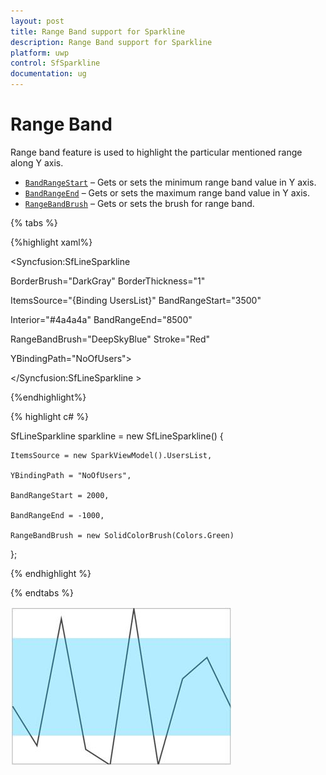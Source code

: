 ```yaml
---
layout: post
title: Range Band support for Sparkline
description: Range Band support for Sparkline
platform: uwp
control: SfSparkline
documentation: ug
---
```


# Range Band

Range band feature is used to highlight the particular mentioned range along Y axis.

* [`BandRangeStart`](https://help.syncfusion.com/cr/uwp/Syncfusion.UI.Xaml.Charts.SparklineBase.html#Syncfusion_UI_Xaml_Charts_SparklineBase_BandRangeStart) – Gets or sets the minimum range band value in Y axis.
* [`BandRangeEnd`](https://help.syncfusion.com/cr/uwp/Syncfusion.UI.Xaml.Charts.SparklineBase.html#Syncfusion_UI_Xaml_Charts_SparklineBase_BandRangeEnd) – Gets or sets the maximum range band value in Y axis.
* [`RangeBandBrush`](https://help.syncfusion.com/cr/uwp/Syncfusion.UI.Xaml.Charts.SparklineBase.html#Syncfusion_UI_Xaml_Charts_SparklineBase_RangeBandBrush) – Gets or sets the brush for range band.

{% tabs %}

{%highlight xaml%}

<Syncfusion:SfLineSparkline

BorderBrush="DarkGray" BorderThickness="1" 

ItemsSource="{Binding UsersList}" BandRangeStart="3500"   

Interior="#4a4a4a"  BandRangeEnd="8500" 

RangeBandBrush="DeepSkyBlue" Stroke="Red"

YBindingPath="NoOfUsers">

</Syncfusion:SfLineSparkline >

{%endhighlight%}

{% highlight c# %}

SfLineSparkline sparkline = new SfLineSparkline()
{

	ItemsSource = new SparkViewModel().UsersList,

	YBindingPath = "NoOfUsers",

	BandRangeStart = 2000,

	BandRangeEnd = -1000,

	RangeBandBrush = new SolidColorBrush(Colors.Green)

};

{% endhighlight %}

{% endtabs %}

![RangeBand](Range-Band_images/RangeBand_img1.jpeg)
